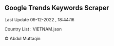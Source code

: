 

## Google Trends Keywords Scraper 
 
Last Update 09-12-2022 , 18:44:16

Country List :
VIETNAM.json



© Abdul Muttaqin 
